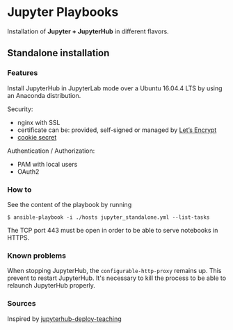 # Jupyter Playbooks

Installation of **Jupyter + JupyterHub** in different flavors.

## Standalone installation

### Features

Install JupyterHub in JupyterLab mode over a Ubuntu 16.04.4 LTS by using an Anaconda distribution.

Security:

- nginx with SSL
- certificate can be: provided, self-signed or managed by [Let’s Encrypt][LK_1]
- [cookie secret][LK_2]

Authentication / Authorization:

- PAM with local users
- OAuth2

### How to

See the content of the playbook by running

```
$ ansible-playbook -i ./hosts jupyter_standalone.yml --list-tasks
```

The TCP port 443 must be open in order to be able to serve notebooks in HTTPS.

### Known problems

When stopping JupyterHub, the `configurable-http-proxy` remains up. This prevent to restart JupyterHub. 
It's necessary to kill the process to be able to relaunch JupyterHub properly.

### Sources

Inspired by [jupyterhub-deploy-teaching](https://github.com/jupyterhub/jupyterhub-deploy-teaching)

[LK_1]: https://letsencrypt.org/
[LK_2]: http://jupyterhub.readthedocs.io/en/latest/getting-started/security-basics.html#cookie-secret